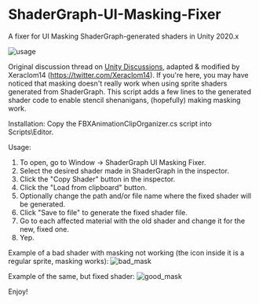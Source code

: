 # ShaderGraph-UI-Masking-Fixer
A fixer for UI Masking ShaderGraph-generated shaders in Unity 2020.x

![usage](https://github.com/user-attachments/assets/6c716b17-9000-4d94-a32a-8f71ce1bb416)

Original discussion thread on [Unity Discussions](https://discussions.unity.com/t/ui-mask-not-working/803565), adapted & modified by Xeraclom14 (https://twitter.com/Xeraclom14).
If you're here, you may have noticed that masking doesn't really work when using sprite shaders generated from ShaderGraph.
This script adds a few lines to the generated shader code to enable stencil shenanigans, (hopefully) making masking work.

Installation:
Copy the FBXAnimationClipOrganizer.cs script into Scripts\Editor.
 
Usage:
1) To open, go to Window -> ShaderGraph UI Masking Fixer.
2) Select the desired shader made in ShaderGraph in the inspector.
3) Click the "Copy Shader" button in the inspector.
4) Click the "Load from clipboard" button.
5) Optionally change the path and/or file name where the fixed shader will be generated.
6) Click "Save to file" to generate the fixed shader file.
7) Go to each affected material with the old shader and change it for the new, fixed one.
8) Yep.

Example of a bad shader with masking not working (the icon inside it is a regular sprite, masking works):
![bad_mask](https://github.com/user-attachments/assets/756f5c68-0012-4683-8029-d970a1257b07)

Example of the same, but fixed shader:
![good_mask](https://github.com/user-attachments/assets/bec6af51-d00f-4596-a57f-dedb89284970)

Enjoy!
